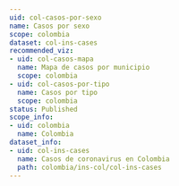 ```yaml
---
uid: col-casos-por-sexo
name: Casos por sexo
scope: colombia
dataset: col-ins-cases
recommended_viz:
- uid: col-casos-mapa
  name: Mapa de casos por municipio
  scope: colombia
- uid: col-casos-por-tipo
  name: Casos por tipo
  scope: colombia
status: Published
scope_info:
- uid: colombia
  name: Colombia
dataset_info:
- uid: col-ins-cases
  name: Casos de coronavirus en Colombia
  path: colombia/ins-col/col-ins-cases
---
```


